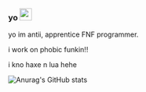 ### yo <a href="https://www.gautamkrishnar.com/"><img src="https://media.giphy.com/media/hvRJCLFzcasrR4ia7z/giphy.gif" width="25px" height="25px"></a>

yo im antii, apprentice FNF programmer.

i work on phobic funkin!!

i kno haxe n lua hehe

![Anurag's GitHub stats](https://github-readme-stats.vercel.app/api?username=AntiPlayzz&show_icons=true&theme=radical)
